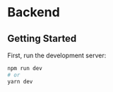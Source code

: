 # Backend
## Getting Started

First, run the development server:

```bash
npm run dev
# or
yarn dev
```
